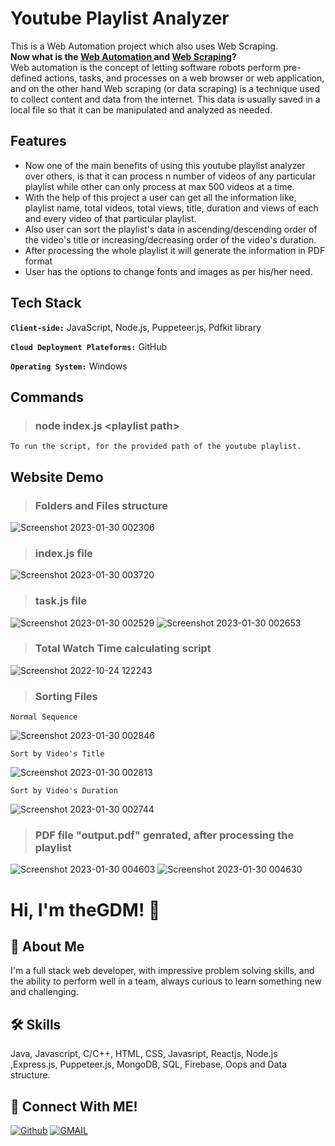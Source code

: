 # Youtube Playlist Analyzer
This is a Web Automation project which also uses Web Scraping.<br/>
**Now what is the <ins> Web Automation </ins> and <ins>Web Scraping</ins>?** <br />
Web automation is the concept of letting software robots perform pre-defined actions, tasks, and processes on a web browser or web application, and on the 
other hand Web scraping (or data scraping) is a technique used to collect content and data from the internet. This data is usually saved in a local file so that it can be manipulated and analyzed as needed.


## Features
- Now one of the main benefits of using this youtube playlist analyzer over others, is that it can process n number of videos of any particular playlist
  while other can only process at max 500 videos at a time.
- With the help of this project a user can get all the information like, playlist name, total videos, total views, title, duration and views of each and every 
  video of that particular playlist.
- Also user can sort the playlist's data in ascending/descending order of the video's title or increasing/decreasing order of the video's duration.
- After processing the whole playlist it will generate the information in PDF format
- User has the options to change fonts and images as per his/her need.

## Tech Stack

**`Client-side:`** JavaScript, Node.js, Puppeteer.js, Pdfkit library

**`Cloud Deployment Plateforms:`** GitHub

**`Operating System:`** Windows

## Commands
  > ### node index.js \<playlist path\> <br /> 
    To run the script, for the provided path of the youtube playlist.

  
## Website Demo
  > ### Folders and Files structure <br /> 
  ![Screenshot 2023-01-30 002306](https://user-images.githubusercontent.com/89511377/215349476-5072afbf-4fa7-4221-be57-55333845269e.jpg)


  > ### index.js file
  ![Screenshot 2023-01-30 003720](https://user-images.githubusercontent.com/89511377/215349847-f42bf840-201f-463b-be99-5e2749b1e3a2.jpg)
  
  > ### task.js file
  ![Screenshot 2023-01-30 002529](https://user-images.githubusercontent.com/89511377/215349546-8c6eb317-caa9-4ca9-8d82-3e073925fc89.jpg)
  ![Screenshot 2023-01-30 002653](https://user-images.githubusercontent.com/89511377/215349553-94965456-65dd-4d1f-bf48-6acbaa492465.jpg)

  > ### Total Watch Time calculating script
  ![Screenshot 2022-10-24 122243](https://user-images.githubusercontent.com/89511377/197465085-3923e6ec-dd95-40d9-80b3-a57e6cf6d6b8.jpg)

  > ### Sorting Files
  `Normal Sequence`
  
  ![Screenshot 2023-01-30 002846](https://user-images.githubusercontent.com/89511377/215349903-4bf0706b-1cb8-4ced-8d56-2e77cf056aae.jpg)
  
  `Sort by Video's Title`
  
  ![Screenshot 2023-01-30 002813](https://user-images.githubusercontent.com/89511377/215350021-ebe75428-82ec-40bd-a9b7-edc31b2e3748.jpg)

  `Sort by Video's Duration`
  
  ![Screenshot 2023-01-30 002744](https://user-images.githubusercontent.com/89511377/215350157-070fd329-d713-46c4-9040-19e372309ead.jpg)

  
  > ### PDF file "output.pdf" genrated, after processing the playlist
  ![Screenshot 2023-01-30 004603](https://user-images.githubusercontent.com/89511377/215350448-abfd37e0-4276-458f-8f77-402874c6d6e8.jpg)
  ![Screenshot 2023-01-30 004630](https://user-images.githubusercontent.com/89511377/215350456-ae83016c-9069-4a38-aed8-23c8386690cb.jpg)

# Hi, I'm theGDM! 👋
## 🚀 About Me
I'm a full stack web developer, with impressive problem solving skills,
and the ability to perform well in a team, always curious to learn something new and challenging.


## 🛠 Skills
Java, Javascript, C/C++, HTML, CSS, Javasript, Reactjs, Node.js ,Express.js, Puppeteer.js, MongoDB, SQL, Firebase, Oops and Data structure.

## 🔗 Connect With ME!
[![Github](https://img.shields.io/badge/github-000?style=for-the-badge&logo=github&logoColor=)](https://github.com/theGDM)
[![GMAIL](https://img.shields.io/badge/Gmail-ea4335?style=for-the-badge&logo=gmail&logoColor=white)](mailto:gyandeepmehra370@gmail.com)
